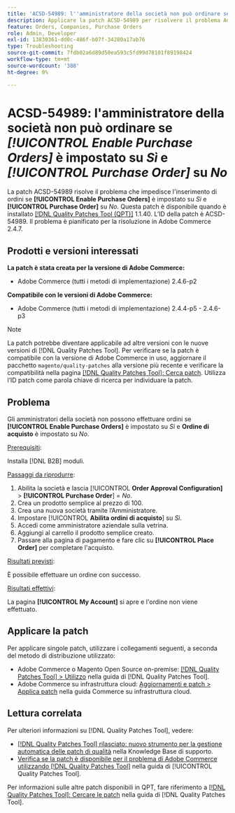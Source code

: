 ```yaml
---
title: 'ACSD-54989: l''amministratore della società non può ordinare se [!UICONTROL Enable Purchase Orders] è impostato su Sì e [!UICONTROL Purchase Order] su No'
description: Applicare la patch ACSD-54989 per risolvere il problema Adobe Commerce che impedisce all'amministratore della società di effettuare ordini se [!UICONTROL Enable Purchase Orders] è impostato su Sì e [!UICONTROL Purchase Order] su No.
feature: Orders, Companies, Purchase Orders
role: Admin, Developer
exl-id: 13830361-dd0c-486f-b07f-34280a17ab76
type: Troubleshooting
source-git-commit: 7fdb02a6d89d50ea593c5fd99d78101f89198424
workflow-type: tm+mt
source-wordcount: '388'
ht-degree: 0%

---
```


# ACSD-54989: l&#39;amministratore della società non può ordinare se *[!UICONTROL Enable Purchase Orders]* è impostato su *Sì* e *[!UICONTROL Purchase Order]* su *No*

La patch ACSD-54989 risolve il problema che impedisce l&#39;inserimento di ordini se **[!UICONTROL Enable Purchase Orders]** è impostato su *Sì* e **[!UICONTROL Purchase Order]** su *No*. Questa patch è disponibile quando è installato [[!DNL Quality Patches Tool (QPT)]](https://experienceleague.adobe.com/it/docs/commerce-operations/tools/quality-patches-tool/quality-patches-tool-to-self-serve-quality-patches) 1.1.40. L’ID della patch è ACSD-54989. Il problema è pianificato per la risoluzione in Adobe Commerce 2.4.7.

## Prodotti e versioni interessati

**La patch è stata creata per la versione di Adobe Commerce:**

* Adobe Commerce (tutti i metodi di implementazione) 2.4.6-p2

**Compatibile con le versioni di Adobe Commerce:**

* Adobe Commerce (tutti i metodi di implementazione) 2.4.4-p5 - 2.4.6-p3

>[!NOTE]
>
>La patch potrebbe diventare applicabile ad altre versioni con le nuove versioni di [!DNL Quality Patches Tool]. Per verificare se la patch è compatibile con la versione di Adobe Commerce in uso, aggiornare il pacchetto `magento/quality-patches` alla versione più recente e verificare la compatibilità nella pagina [[!DNL Quality Patches Tool]: Cerca patch](https://experienceleague.adobe.com/tools/commerce-quality-patches/index.html?lang=it). Utilizza l’ID patch come parola chiave di ricerca per individuare la patch.

## Problema

Gli amministratori della società non possono effettuare ordini se **[!UICONTROL Enable Purchase Orders]** è impostato su *Sì* e **Ordine di acquisto** è impostato su *No*.

<u>Prerequisiti</u>:

Installa [!DNL B2B] moduli.

<u>Passaggi da riprodurre</u>:

1. Abilita la società e lascia [!UICONTROL **Order Approval Configuration]** > **[!UICONTROL Purchase Order**] = *No*.
1. Crea un prodotto semplice al prezzo di 100.
1. Crea una nuova società tramite l’Amministratore.
1. Impostare [!UICONTROL **Abilita ordini di acquisto**] su *Sì*.
1. Accedi come amministratore aziendale sulla vetrina.
1. Aggiungi al carrello il prodotto semplice creato.
1. Passare alla pagina di pagamento e fare clic su **[!UICONTROL Place Order]** per completare l&#39;acquisto.

<u>Risultati previsti</u>:

È possibile effettuare un ordine con successo.

<u>Risultati effettivi</u>:

La pagina **[!UICONTROL My Account]** si apre e l&#39;ordine non viene effettuato.

## Applicare la patch

Per applicare singole patch, utilizzare i collegamenti seguenti, a seconda del metodo di distribuzione utilizzato:

* Adobe Commerce o Magento Open Source on-premise: [[!DNL Quality Patches Tool] > Utilizzo](/help/tools/quality-patches-tool/usage.md) nella guida di [!DNL Quality Patches Tool].
* Adobe Commerce su infrastruttura cloud: [Aggiornamenti e patch > Applica patch](https://experienceleague.adobe.com/docs/commerce-cloud-service/user-guide/develop/upgrade/apply-patches.html?lang=it) nella guida Commerce su infrastruttura cloud.

## Lettura correlata

Per ulteriori informazioni su [!DNL Quality Patches Tool], vedere:

* [[!DNL Quality Patches Tool] rilasciato: nuovo strumento per la gestione automatica delle patch di qualità](https://experienceleague.adobe.com/it/docs/commerce-operations/tools/quality-patches-tool/quality-patches-tool-to-self-serve-quality-patches) nella Knowledge Base di supporto.
* [Verifica se la patch è disponibile per il problema di Adobe Commerce utilizzando  [!DNL Quality Patches Tool]](/help/tools/quality-patches-tool/patches-available-in-qpt/check-patch-for-magento-issue-with-magento-quality-patches.md) nella guida di [!UICONTROL Quality Patches Tool].


Per informazioni sulle altre patch disponibili in QPT, fare riferimento a [[!DNL Quality Patches Tool]: Cercare le patch](https://experienceleague.adobe.com/tools/commerce-quality-patches/index.html?lang=it) nella guida di [!DNL Quality Patches Tool].
